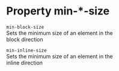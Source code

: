 # Property min-\*-size

`min-block-size`  
Sets the minimum size of an element in the  
block direction  

`min-inline-size`  
Sets the minimum size of an element in the  
    inline direction  
